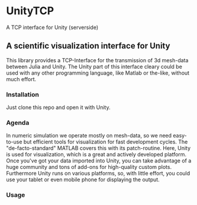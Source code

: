 # UnityTCP
A TCP interface for Unity (serverside)

## A scientific visualization interface for Unity

This library provides a TCP-Interface for the transmission of 3d mesh-data between Julia and Unity. The Unity part of this interface cleary could be used with any other programming language, like Matlab or the-like, without much effort. 


### Installation

Just clone this repo and open it with Unity.


### Agenda

In numeric simulation we operate mostly on mesh-data, so we need easy-to-use but efficient tools for visualization for fast development cycles. The "de-facto-standard" MATLAB covers this with its patch-routine. Here, Unity is used for visualization, which is a great and actively developed platform. Once you've got your data imported into Unity, you can take advantage of a huge community and tons of add-ons for high-quality custom plots. Furthermore Unity runs on various platforms, so, with little effort, you could use your tablet or even mobile phone for displaying the output.

### Usage

